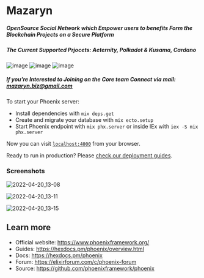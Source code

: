 # Mazaryn

##### OpenSource Social Network which Empower users to benefits Form the Blockchain Projects on a Secure Platform

##### The Current Supported Prjocets: Aeternity, Polkadot & Kusama, Cardano
![image](https://user-images.githubusercontent.com/59366270/186896803-758f2184-c684-4edc-bbd0-7077c9362cc7.png)  ![image](https://user-images.githubusercontent.com/59366270/186897424-1f0f45a6-7fba-4282-addf-f6a13b71f552.png) ![image](https://user-images.githubusercontent.com/59366270/186898534-6215c24a-e87d-4026-8266-b4a469a810c8.png)





##### If you're Interested to Joining on the Core team Connect via mail: mazaryn.biz@gmail.com

To start your Phoenix server:

  * Install dependencies with `mix deps.get`
  * Create and migrate your database with `mix ecto.setup`
  * Start Phoenix endpoint with `mix phx.server` or inside IEx with `iex -S mix phx.server`

Now you can visit [`localhost:4000`](http://localhost:4000) from your browser.

Ready to run in production? Please [check our deployment guides](https://hexdocs.pm/phoenix/deployment.html).


### Screenshots 

![2022-04-20_13-08](https://user-images.githubusercontent.com/59366270/166201589-1b2b932d-5c54-4297-83ac-259b85885e50.png)

![2022-04-20_13-11](https://user-images.githubusercontent.com/59366270/166201622-2d4b236c-4be9-4f2d-bd99-7f4c8104ec9c.png)

![2022-04-20_13-15](https://user-images.githubusercontent.com/59366270/166201651-1b441cad-cf5f-462c-8ce1-8ac3aa2fd43d.png)

## Learn more

  * Official website: https://www.phoenixframework.org/
  * Guides: https://hexdocs.pm/phoenix/overview.html
  * Docs: https://hexdocs.pm/phoenix
  * Forum: https://elixirforum.com/c/phoenix-forum
  * Source: https://github.com/phoenixframework/phoenix
